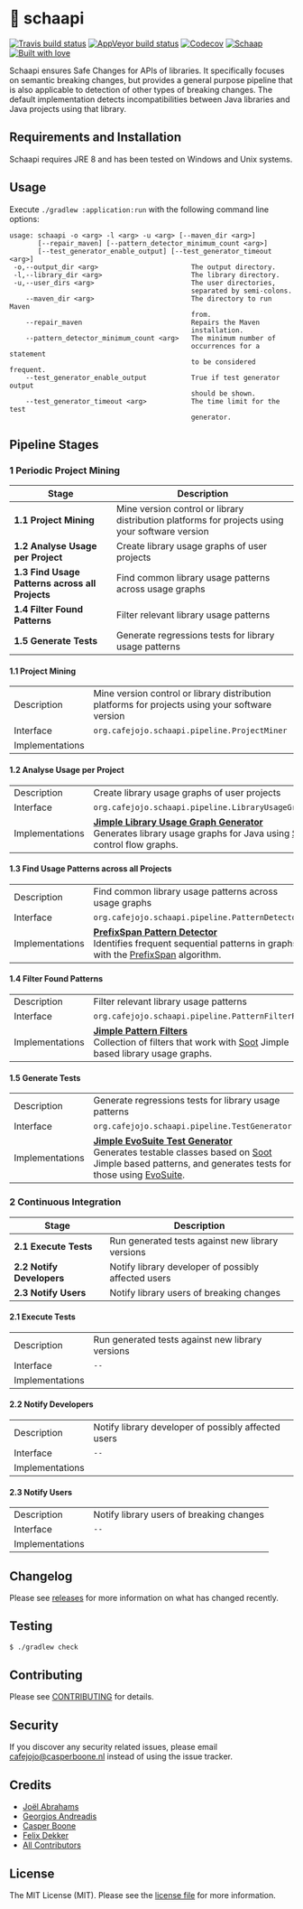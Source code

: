# 🐑 schaapi
[![Travis build status](https://img.shields.io/travis/cafejojo/schaapi/master.svg?style=for-the-badge&logo=travis)](https://travis-ci.org/cafejojo/schaapi)
[![AppVeyor build status](https://img.shields.io/appveyor/ci/CafeJojo/schaapi/master.svg?style=for-the-badge&logo=appveyor)](https://ci.appveyor.com/project/CafeJojo/schaapi/branch/master)
[![Codecov](https://img.shields.io/codecov/c/github/cafejojo/schaapi/master.svg?style=for-the-badge)](https://codecov.io/gh/cafejojo/schaapi/)
[![Schaap](https://img.shields.io/badge/Contains-%F0%9F%90%91-FF69B4.svg?style=for-the-badge)](https://github.com/cafejojo/schaapi)
[![Built with love](https://img.shields.io/badge/built%20with-%E2%9D%A4%EF%B8%8F-red.svg?style=for-the-badge)](https://github.com/cafejojo/)

Schaapi ensures Safe Changes for APIs of libraries. It specifically focuses on semantic breaking changes, but provides a general purpose pipeline that is also applicable to detection of other types of breaking changes. The default implementation detects incompatibilities between Java libraries and Java projects using that library.

## Requirements and Installation
Schaapi requires JRE 8 and has been tested on Windows and Unix systems.

## Usage
Execute `./gradlew :application:run` with the following command line options:

```
usage: schaapi -o <arg> -l <arg> -u <arg> [--maven_dir <arg>]
       [--repair_maven] [--pattern_detector_minimum_count <arg>]
       [--test_generator_enable_output] [--test_generator_timeout <arg>]
 -o,--output_dir <arg>                       The output directory.
 -l,--library_dir <arg>                      The library directory.
 -u,--user_dirs <arg>                        The user directories,
                                             separated by semi-colons.
    --maven_dir <arg>                        The directory to run Maven
                                             from.
    --repair_maven                           Repairs the Maven
                                             installation.
    --pattern_detector_minimum_count <arg>   The minimum number of
                                             occurrences for a statement
                                             to be considered frequent.
    --test_generator_enable_output           True if test generator output
                                             should be shown.
    --test_generator_timeout <arg>           The time limit for the test
                                             generator.
```

## Pipeline Stages
### 1 Periodic Project Mining
| Stage                                         | Description |
| --------------------------------------------- | --- |
| **1.1 Project Mining**                            | Mine version control or library distribution platforms for projects using your software version |
| **1.2 Analyse Usage per Project**                 | Create library usage graphs of user projects |
| **1.3 Find Usage Patterns across all Projects**   | Find common library usage patterns across usage graphs |
| **1.4 Filter Found Patterns**                     | Filter relevant library usage patterns |
| **1.5 Generate Tests**                            | Generate regressions tests for library usage patterns |

#### 1.1 Project Mining
| | |
| ------------------ | ------------- |
| Description        | Mine version control or library distribution platforms for projects using your software version |
| Interface          | `org.cafejojo.schaapi.pipeline.ProjectMiner` |
| Implementations    | |

#### 1.2 Analyse Usage per Project
| | |
| ------------------ | ------------- |
| Description        | Create library usage graphs of user projects |
| Interface          | `org.cafejojo.schaapi.pipeline.LibraryUsageGraphGenerator` |
| Implementations    | **[Jimple Library Usage Graph Generator](https://github.com/cafejojo/schaapi/tree/master/modules/pipeline/jimple-library-usage-graph-generator)**<br>Generates library usage graphs for Java using [Soot](https://github.com/Sable/soot) Jimple control flow graphs. |

#### 1.3 Find Usage Patterns across all Projects
| | |
| ------------------ | ------------- |
| Description        | Find common library usage patterns across usage graphs |
| Interface          | `org.cafejojo.schaapi.pipeline.PatternDetector` |
| Implementations    | **[PrefixSpan Pattern Detector](https://github.com/cafejojo/schaapi/tree/master/modules/pipeline/prefix-span-pattern-detector)**<br>Identifies frequent sequential patterns in graphs, with the [PrefixSpan](https://ieeexplore.ieee.org/abstract/document/1339268/) algorithm. |

#### 1.4 Filter Found Patterns
| | |
| ------------------ | ------------- |
| Description        | Filter relevant library usage patterns |
| Interface          | `org.cafejojo.schaapi.pipeline.PatternFilterRule` |
| Implementations    | **[Jimple Pattern Filters](https://github.com/cafejojo/schaapi/tree/master/modules/pipeline/jimple-pattern-filter)**<br>Collection of filters that work with [Soot](https://github.com/Sable/soot) Jimple based library usage graphs. |

#### 1.5 Generate Tests
| | |
| ------------------ | ------------- |
| Description        | Generate regressions tests for library usage patterns |
| Interface          | `org.cafejojo.schaapi.pipeline.TestGenerator` |
| Implementations    | **[Jimple EvoSuite Test Generator](https://github.com/cafejojo/schaapi/tree/master/modules/pipeline/jimple-evosuite-test-generator)**<br>Generates testable classes based on [Soot](https://github.com/Sable/soot) Jimple based patterns, and generates tests for those using [EvoSuite](http://www.evosuite.org/). |

### 2 Continuous Integration
| Stage                      | Description |
| -------------------------- | --- |
| **2.1 Execute Tests**      | Run generated tests against new library versions |
| **2.2 Notify Developers**  | Notify library developer of possibly affected users |
| **2.3 Notify Users**       | Notify library users of breaking changes |

#### 2.1 Execute Tests
| | |
| ------------------ | ------------- |
| Description        | Run generated tests against new library versions |
| Interface          | `--` |
| Implementations    | |

#### 2.2 Notify Developers
| | |
| ------------------ | ------------- |
| Description        | Notify library developer of possibly affected users |
| Interface          | `--` |
| Implementations    | |

#### 2.3 Notify Users
| | |
| ------------------ | ------------- |
| Description        | Notify library users of breaking changes |
| Interface          | `--` |
| Implementations    | |

## Changelog
Please see [releases](../../releases) for more information on what has changed recently.

## Testing
``` bash
$ ./gradlew check
```

## Contributing
Please see [CONTRIBUTING](CONTRIBUTING.md) for details.

## Security
If you discover any security related issues, please email cafejojo@casperboone.nl instead of using the issue tracker.

## Credits
- [Joël Abrahams](https://github.com/jsabrahams)
- [Georgios Andreadis](https://github.com/gandreadis)
- [Casper Boone](https://github.com/casperboone)
- [Felix Dekker](https://github.com/fwdekker)
- [All Contributors](../../contributors)

## License
The MIT License (MIT). Please see the [license file](LICENSE) for more information.
